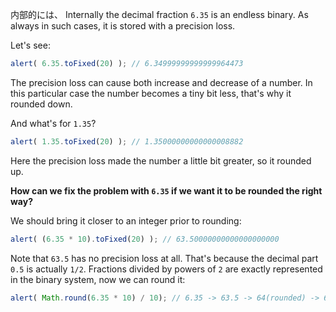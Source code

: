内部的には、
Internally the decimal fraction `6.35` is an endless binary. As always in such cases, it is stored with a precision loss.

Let's see:

```js run
alert( 6.35.toFixed(20) ); // 6.34999999999999964473
```

The precision loss can cause both increase and decrease of a number. In this particular case the number becomes a tiny bit less, that's why it rounded down.

And what's for `1.35`?

```js run
alert( 1.35.toFixed(20) ); // 1.35000000000000008882
```

Here the precision loss made the number a little bit greater, so it rounded up.

**How can we fix the problem with `6.35` if we want it to be rounded the right way?**

We should bring it closer to an integer prior to rounding:

```js run
alert( (6.35 * 10).toFixed(20) ); // 63.50000000000000000000
```

Note that `63.5` has no precision loss at all. That's because the decimal part `0.5` is actually `1/2`. Fractions divided by powers of `2` are exactly represented in the binary system, now we can round it:


```js run
alert( Math.round(6.35 * 10) / 10); // 6.35 -> 63.5 -> 64(rounded) -> 6.4
```

